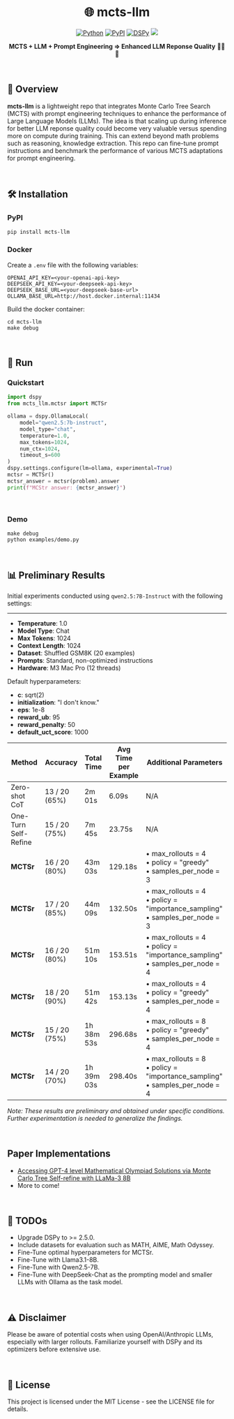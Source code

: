 <div align="center">

# 🌐 mcts-llm

<p>
  <a href="https://www.python.org/downloads/release/python-3127/"><img src="https://img.shields.io/badge/-Python_3.12+-blue?logo=python&logoColor=white" alt="Python"></a>
  <a href="https://pypi.org/project/mcts-llm/"><img src="https://img.shields.io/pypi/v/mcts-llm.svg" alt="PyPI"></a>
  <a href="https://github.com/stanfordnlp/dspy/releases/tag/2.4.17"><img src="https://img.shields.io/badge/dspy-2.4.17-blue" alt="DSPy"></a>
  <a href="https://codecov.io/github/NumberChiffre/mcts-llm"><img src="https://codecov.io/github/NumberChiffre/mcts-llm/graph/badge.svg?token=zOL5kP7Xf9"/></a>
</p>

**MCTS + LLM + Prompt Engineering => Enhanced LLM Reponse Quality** 🌲📝✨

</div>
<br>

## 🌟 Overview

**mcts-llm** is a lightweight repo that integrates Monte Carlo Tree Search (MCTS) with prompt engineering techniques to enhance the performance of Large Language Models (LLMs). The idea is that scaling up during inference for better LLM reponse quality could become very valuable versus spending more on compute during training. This can extend beyond math problems such as reasoning, knowledge extraction. This repo can fine-tune prompt instructions and benchmark the performance of various MCTS adaptations for prompt engineering.

<br>


## 🛠️ Installation

### PyPI
```shell
pip install mcts-llm
```

### Docker
Create a `.env` file with the following variables:
```
OPENAI_API_KEY=<your-openai-api-key>
DEEPSEEK_API_KEY=<your-deepseek-api-key>
DEEPSEEK_BASE_URL=<your-deepseek-base-url>
OLLAMA_BASE_URL=http://host.docker.internal:11434
```

Build the docker container:

```shell
cd mcts-llm
make debug
```

<br>

## 🚀 Run
### Quickstart
```python
import dspy
from mcts_llm.mctsr import MCTSr

ollama = dspy.OllamaLocal(
    model="qwen2.5:7b-instruct",
    model_type="chat",
    temperature=1.0,
    max_tokens=1024,
    num_ctx=1024,
    timeout_s=600
)
dspy.settings.configure(lm=ollama, experimental=True)
mctsr = MCTSr()
mctsr_answer = mctsr(problem).answer
print(f"MCStr answer: {mctsr_answer}")
```

<br>

### Demo
```shell
make debug
python examples/demo.py
```

<br>

## 📊 Preliminary Results

Initial experiments conducted using `qwen2.5:7B-Instruct` with the following settings:
****
- **Temperature**: 1.0
- **Model Type**: Chat
- **Max Tokens**: 1024
- **Context Length**: 1024
- **Dataset**: Shuffled GSM8K (20 examples)
- **Prompts**: Standard, non-optimized instructions
- **Hardware**: M3 Mac Pro (12 threads)

Default hyperparameters:
- **c**: sqrt(2)
- **initialization**: "I don't know."
- **eps**: 1e-8
- **reward_ub**: 95
- **reward_penalty**: 50
- **default_uct_score**: 1000

| Method               | Accuracy      | Total Time    | Avg Time per Example | Additional Parameters                                                                                                                          |
|----------------------|---------------|---------------|----------------------|------------------------------------------------------------------------------------------------------------------------------------------------|
| Zero-shot CoT        | 13 / 20 (65%) | 2m 01s         | 6.09s                | N/A                                                                                                                                            |
| One-Turn Self-Refine | 15 / 20 (75%) | 7m 45s        | 23.75s               | N/A                                                                                                                                            |
| **MCTSr**            | 16 / 20 (80%) | 43m 03s       | 129.18s              | • max_rollouts = 4<br>• policy = "greedy"<br>• samples_per_node = 3                                     |
| **MCTSr**            | 17 / 20 (85%) | 44m 09s       | 132.50s              | • max_rollouts = 4<br>• policy = "importance_sampling"<br>• samples_per_node = 3                        |
| **MCTSr**            | 16 / 20 (80%) | 51m 10s       | 153.51s              | • max_rollouts = 4<br>• policy = "importance_sampling"<br>• samples_per_node = 4                        |
| **MCTSr**            | 18 / 20 (90%) | 51m 42s       | 153.13s              | • max_rollouts = 4<br>• policy = "greedy"<br>• samples_per_node = 4                                     |
| **MCTSr**            | 15 / 20 (75%) | 1h 38m 53s    | 296.68s              | • max_rollouts = 8<br>• policy = "greedy"<br>• samples_per_node = 4                                     |
| **MCTSr**            | 14 / 20 (70%) | 1h 39m 03s    | 298.40s              | • max_rollouts = 8<br>• policy = "importance_sampling"<br>• samples_per_node = 4                        |

*Note: These results are preliminary and obtained under specific conditions. Further experimentation is needed to generalize the findings.*

<br>

## Paper Implementations

- [Accessing GPT-4 level Mathematical Olympiad Solutions via Monte Carlo Tree Self-refine with LLaMa-3 8B](https://arxiv.org/abs/2406.07394)
- More to come!

<br>

## 🚀 TODOs
- Upgrade DSPy to >= 2.5.0.
- Include datasets for evaluation such as MATH, AIME, Math Odyssey.
- Fine-Tune optimal hyperparameters for MCTSr.
- Fine-Tune with Llama3.1-8B.
- Fine-Tune with Qwen2.5-7B.
- Fine-Tune with DeepSeek-Chat as the prompting model and smaller LLMs with Ollama as the task model.

<br>


## ⚠️ Disclaimer
Please be aware of potential costs when using OpenAI/Anthropic LLMs, especially with larger rollouts. Familiarize yourself with DSPy and its optimizers before extensive use.

<br>

## 📄 License
This project is licensed under the MIT License - see the LICENSE file for details.
